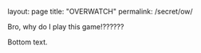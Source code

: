 layout: page
title: "OVERWATCH"
permalink: /secret/ow/

Bro, why do I play this game!??????

Bottom text.
